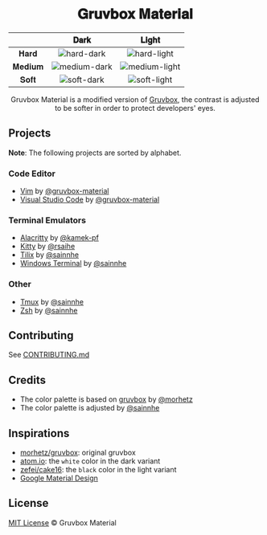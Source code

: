 <h1 align="center">
𝐆𝐫𝐮𝐯𝐛𝐨𝐱 𝐌𝐚𝐭𝐞𝐫𝐢𝐚𝐥
</h1>

|        |                                                         𝐃𝐚𝐫𝐤                                                         |                                                         𝐋𝐢𝐠𝐡𝐭                                                         |
| :----: | :------------------------------------------------------------------------------------------------------------------: | :-------------------------------------------------------------------------------------------------------------------: |
|  𝐇𝐚𝐫𝐝  |  ![hard-dark](https://user-images.githubusercontent.com/37491630/72215377-680f4e00-350a-11ea-95a8-3a3afb42cbd2.png)  |  ![hard-light](https://user-images.githubusercontent.com/37491630/72215378-69d91180-350a-11ea-8da9-f230dd58c3f4.png)  |
| 𝐌𝐞𝐝𝐢𝐮𝐦 | ![medium-dark](https://user-images.githubusercontent.com/37491630/72215380-6c3b6b80-350a-11ea-947a-b17796017ea5.png) | ![medium-light](https://user-images.githubusercontent.com/37491630/72215381-6e052f00-350a-11ea-87e0-20d3f84b7519.png) |
|  𝐒𝐨𝐟𝐭  |  ![soft-dark](https://user-images.githubusercontent.com/37491630/72215383-6fcef280-350a-11ea-98b6-f096b6f29965.png)  |  ![soft-light](https://user-images.githubusercontent.com/37491630/72215384-7198b600-350a-11ea-845a-ccb4ec468626.png)  |

<p align="center">Gruvbox Material is a modified version of <a href="https://github.com/morhetz/gruvbox">Gruvbox</a>, the contrast is adjusted to be softer in order to protect developers' eyes.</p>

## Projects

**Note**: The following projects are sorted by alphabet.

### Code Editor

- [Vim](https://github.com/gruvbox-material/vim) by [@gruvbox-material](https://github.com/gruvbox-material)
- [Visual Studio Code](https://github.com/gruvbox-material/vscode) by [@gruvbox-material](https://github.com/gruvbox-material)

### Terminal Emulators

- [Alacritty](https://gist.github.com/kamek-pf/2eae4f570061a97788a8a9ca4c893797) by [@kamek-pf](https://github.com/kamek-pf/)
- [Kitty](https://github.com/rsaihe/gruvbox-material-kitty) by [@rsaihe](https://github.com/rsaihe/)
- [Tilix](https://github.com/sainnhe/gruvbox-material-tilix) by [@sainnhe](https://github.com/sainnhe/)
- [Windows Terminal](https://gist.github.com/sainnhe/587a1bba123cb25a3ed83ced613c20c0) by [@sainnhe](https://github.com/sainnhe/)

### Other

- [Tmux](https://gist.github.com/sainnhe/b8240bc047313fd6185bb8052df5a8fb) by [@sainnhe](https://github.com/sainnhe/)
- [Zsh](https://gist.github.com/sainnhe/f92372e14c59750b6ac8dc927ba9f7fe) by [@sainnhe](https://github.com/sainnhe/)

## Contributing

See [CONTRIBUTING.md](./CONTRIBUTING.md)

## Credits

- The color palette is based on [gruvbox](https://github.com/morhetz/gruvbox) by [@morhetz](https://github.com/morhetz)
- The color palette is adjusted by [@sainnhe](https://github.com/sainnhe)

## Inspirations

- [morhetz/gruvbox](https://github.com/morhetz/gruvbox): original gruvbox
- [atom.io](https://atom.io): the `white` color in the dark variant
- [zefei/cake16](https://github.com/zefei/cake16): the `black` color in the light variant
- [Google Material Design](https://www.material.io)

## License

[MIT License](./LICENSE) © Gruvbox Material
